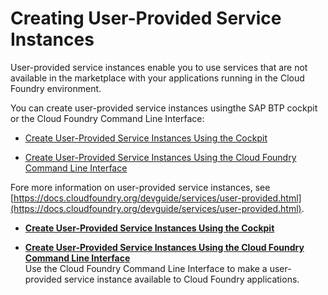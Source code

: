 <!-- loioa44355e200b44b968d98ddaa42f07c3a -->

# Creating User-Provided Service Instances

User-provided service instances enable you to use services that are not available in the marketplace with your applications running in the Cloud Foundry environment.

You can create user-provided service instances usingthe SAP BTP cockpit or the Cloud Foundry Command Line Interface:

-   [Create User-Provided Service Instances Using the Cockpit](Create_User-Provided_Service_Instances_Using_the_Cockpit_0ecafde.md)

-   [Create User-Provided Service Instances Using the Cloud Foundry Command Line Interface](Create_User-Provided_Service_Instances_Using_the_Cloud_Foundry_Command_Line_Interface_d3c73f1.md)


Fore more information on user-provided service instances, see [https://docs.cloudfoundry.org/devguide/services/user-provided.html](https://docs.cloudfoundry.org/devguide/services/user-provided.html).

-   **[Create User-Provided Service Instances Using the Cockpit](Create_User-Provided_Service_Instances_Using_the_Cockpit_0ecafde.md "")**  

-   **[Create User-Provided Service Instances Using the Cloud Foundry Command Line Interface](Create_User-Provided_Service_Instances_Using_the_Cloud_Foundry_Command_Line_Interface_d3c73f1.md "Use the Cloud
                                Foundry Command
		Line Interface to make a user-provided service instance available to Cloud
                                Foundry
		applications. ")**  
Use the Cloud Foundry Command Line Interface to make a user-provided service instance available to Cloud Foundry applications.

